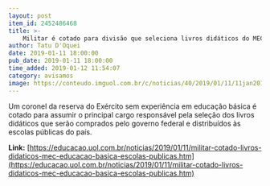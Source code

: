 ```yaml
---
layout: post
item_id: 2452486468
title: >-
    Militar é cotado para divisão que seleciona livros didáticos do MEC
author: Tatu D'Oquei
date: 2019-01-11 18:00:00
pub_date: 2019-01-11 18:00:00
time_added: 2019-01-12 11:54:07
category: avisamos
image: https://conteudo.imguol.com.br/c/noticias/40/2019/01/11/11jan2019---sebastiao-vitalino-da-silva-coronel-cotado-para-assumir-a-coordenacao-geral-de-materiais-didaticos-do-mec-ministerio-da-educacao-1547237227247_v2_615x300.jpg
---
```


Um coronel da reserva do Exército sem experiência em educação básica é cotado para assumir o principal cargo responsável pela seleção dos livros didáticos que serão comprados pelo governo federal e distribuídos às escolas públicas do país.

**Link:** [https://educacao.uol.com.br/noticias/2019/01/11/militar-cotado-livros-didaticos-mec-educacao-basica-escolas-publicas.htm](https://educacao.uol.com.br/noticias/2019/01/11/militar-cotado-livros-didaticos-mec-educacao-basica-escolas-publicas.htm)

